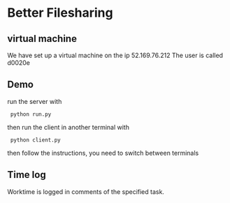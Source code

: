 # Better Filesharing
## virtual machine
We have set up a virtual machine on the ip 52.169.76.212
The user is called d0020e

## Demo
run the server with 

```
 python run.py
```

then run the client in another terminal with

```
 python client.py
```

then follow the instructions, you need to switch between terminals

## Time log
Worktime is logged in comments of the specified task.

